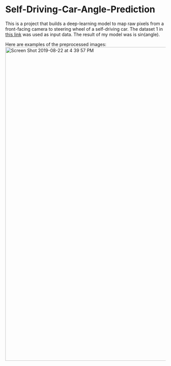 # Self-Driving-Car-Angle-Prediction

This is a project that builds a deep-learning model to map raw pixels from a front-facing camera to steering wheel of a self-driving car. The dataset 1 in [this link](https://github.com/SullyChen/driving-datasets) was used as input data. The result of my model was is sin(angle).

Here are examples of the preprocessed images:
<img width="982" alt="Screen Shot 2019-08-22 at 4 39 57 PM" src="https://user-images.githubusercontent.com/44856279/63556959-93fa4a80-c4fb-11e9-9c72-b2cae1e883c8.png">

